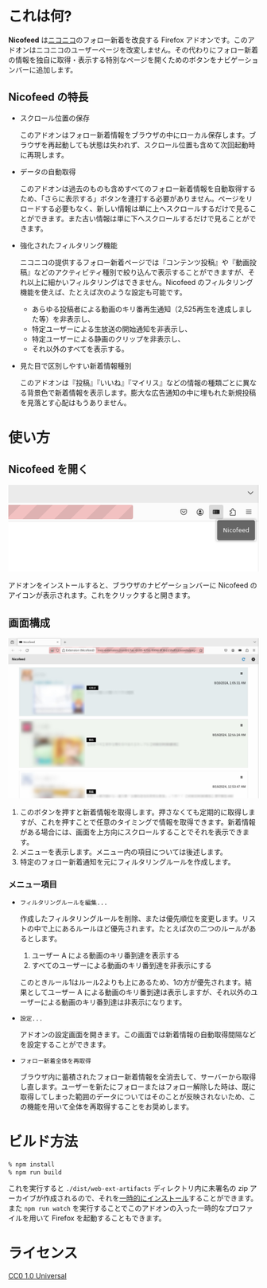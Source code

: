 # これは何?

**Nicofeed** は[ニコニコ](https://www.nicovideo.jp/)のフォロー新着を改良する Firefox アドオンです。このアドオンはニコニコのユーザーページを改変しません。その代わりにフォロー新着の情報を独自に取得・表示する特別なページを開くためのボタンをナビゲーションバーに追加します。

## Nicofeed の特長

* スクロール位置の保存

  このアドオンはフォロー新着情報をブラウザの中にローカル保存します。ブラウザを再起動しても状態は失われず、スクロール位置も含めて次回起動時に再現します。

* データの自動取得

  このアドオンは過去のものも含めすべてのフォロー新着情報を自動取得するため、「さらに表示する」ボタンを連打する必要がありません。ページをリロードする必要もなく、新しい情報は単に上へスクロールするだけで見ることができます。また古い情報は単に下へスクロールするだけで見ることができます。

* 強化されたフィルタリング機能

  ニコニコの提供するフォロー新着ページでは『コンテンツ投稿』や『動画投稿』などのアクティビティ種別で絞り込んで表示することができますが、それ以上に細かいフィルタリングはできません。Nicofeed のフィルタリング機能を使えば、たとえば次のような設定も可能です。

  * あらゆる投稿者による動画のキリ番再生通知（2,525再生を達成しました等）を非表示し、
  * 特定ユーザーによる生放送の開始通知を非表示し、
  * 特定ユーザーによる静画のクリップを非表示し、
  * それ以外のすべてを表示する。

* 見た目で区別しやすい新着情報種別

  このアドオンは『投稿』『いいね』『マイリス』などの情報の種類ごとに異なる背景色で新着情報を表示します。膨大な広告通知の中に埋もれた新規投稿を見落とす心配はもうありません。

# 使い方

## Nicofeed を開く

![ナビゲーションバー](./doc/navbar.png)

アドオンをインストールすると、ブラウザのナビゲーションバーに Nicofeed のアイコンが表示されます。これをクリックすると開きます。

## 画面構成

![Nicofeed メイン画面](./doc/feed.jpg)

1. このボタンを押すと新着情報を取得します。押さなくても定期的に取得しますが、これを押すことで任意のタイミングで情報を取得できます。新着情報がある場合には、画面を上方向にスクロールすることでそれを表示できます。
2. メニューを表示します。メニュー内の項目については後述します。
3. 特定のフォロー新着通知を元にフィルタリングルールを作成します。

### メニュー項目

* `フィルタリングルールを編集...`

  作成したフィルタリングルールを削除、または優先順位を変更します。リストの中で上にあるルールほど優先されます。たとえば次の二つのルールがあるとします。

  1. ユーザー A による動画のキリ番到達を表示する
  2. すべてのユーザーによる動画のキリ番到達を非表示にする

  このときルール1はルール2よりも上にあるため、1の方が優先されます。結果としてユーザー A による動画のキリ番到達は表示しますが、それ以外のユーザーによる動画のキリ番到達は非表示になります。

* `設定...`

  アドオンの設定画面を開きます。この画面では新着情報の自動取得間隔などを設定することができます。

* `フォロー新着全体を再取得`

  ブラウザ内に蓄積されたフォロー新着情報を全消去して、サーバーから取得し直します。ユーザーを新たにフォローまたはフォロー解除した時は、既に取得してしまった範囲のデータについてはそのことが反映されないため、この機能を用いて全体を再取得することをお奨めします。

# ビルド方法

```
% npm install
% npm run build
```

これを実行すると `./dist/web-ext-artifacts` ディレクトリ内に未署名の zip アーカイブが作成されるので、それを[一時的にインストール](https://extensionworkshop.com/documentation/develop/temporary-installation-in-firefox/)することができます。また `npm run watch` を実行することでこのアドオンの入った一時的なプロファイルを用いて Firefox を起動することもできます。

# ライセンス

[CC0 1.0 Universal](https://creativecommons.org/share-your-work/public-domain/cc0/)
